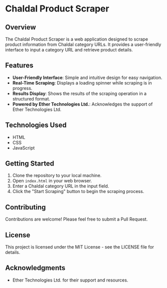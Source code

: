 # Chaldal Product Scraper

## Overview

The Chaldal Product Scraper is a web application designed to scrape product information from Chaldal category URLs. It provides a user-friendly interface to input a category URL and retrieve product details.

## Features

- **User-Friendly Interface**: Simple and intuitive design for easy navigation.
- **Real-Time Scraping**: Displays a loading spinner while scraping is in progress.
- **Results Display**: Shows the results of the scraping operation in a structured format.
- **Powered by Ether Technologies Ltd.**: Acknowledges the support of Ether Technologies Ltd.

## Technologies Used

- HTML
- CSS
- JavaScript

## Getting Started

1. Clone the repository to your local machine.
2. Open `index.html` in your web browser.
3. Enter a Chaldal category URL in the input field.
4. Click the "Start Scraping" button to begin the scraping process.

## Contributing

Contributions are welcome! Please feel free to submit a Pull Request.

## License

This project is licensed under the MIT License - see the LICENSE file for details.

## Acknowledgments

- Ether Technologies Ltd. for their support and resources.
